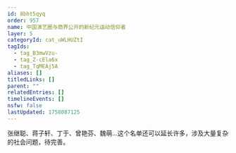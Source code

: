 ```yaml
---
id: 8bht5qyq
order: 957
name: 中国演艺圈与商界公开的新纪元运动信仰者
layer: 5
categoryId: cat_uWLHUZtI
tagIds:
  - tag_B3mwVzu-
  - tag_Z-cEla6x
  - tag_TqMEAj5A
aliases: []
titledLinks: []
parent: ""
relatedEntries: []
timelineEvents: []
nsfw: false
lastUpdated: 1758087125
---
```


张继聪、蒋子轩、丁于、曾艳芬、魏萌…这个名单还可以延长许多，涉及大量复杂的社会问题，待完善。